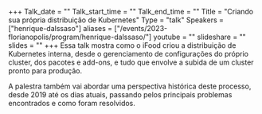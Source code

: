 +++
Talk_date = ""
Talk_start_time = ""
Talk_end_time = ""
Title = "Criando sua própria distribuição de Kubernetes"
Type = "talk"
Speakers = ["henrique-dalssaso"]
aliases = ["/events/2023-florianopolis/program/henrique-dalssaso/"]
youtube = ""
slideshare = ""
slides = ""
+++
Essa talk mostra como o iFood criou a distribuição de Kubernetes interna, desde o gerenciamento de configurações do próprio cluster, dos pacotes e add-ons, e tudo que envolve a subida de um cluster pronto para produção.

A palestra também vai abordar uma perspectiva histórica deste processo, desde 2019 até os dias atuais, passando pelos principais problemas encontrados e como foram resolvidos.
